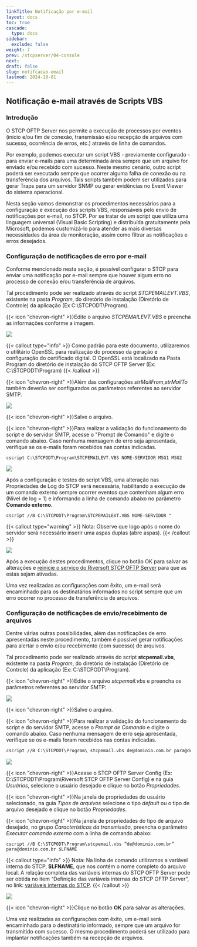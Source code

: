 ```yaml
---
linkTitle: Notificação por e-mail
layout: docs
toc: true
cascade:
  type: docs
sidebar:
  exclude: false
weight: 7
prev: /stcpserver/04-console
next: 
draft: false
slug: notifcacao-email
lastmod: 2024-10-01
---
```


## Notificação e-mail através de Scripts VBS

### Introdução

O STCP OFTP Server nos permite a execução de processos por eventos (início e/ou fim de conexão, transmissão e/ou recepção de arquivos com sucesso, ocorrência de erros, etc.) através de linha de comandos.

Por exemplo, podemos executar um script VBS - previamente configurado - para enviar e-mails para uma determinada área sempre que um arquivo for enviado e/ou recebido com sucesso. Neste mesmo cenário, outro script poderá ser executado sempre que ocorrer alguma falha de conexão ou na transferência dos arquivos. Tais scripts também podem ser utilizados para gerar Traps para um servidor SNMP ou gerar evidências no Event Viewer do sistema operacional.

Nesta seção vamos demonstrar os procedimentos necessários para a configuração e execução dos scripts VBS, responsáveis pelo envio de notificações por e-mail, no STCP. Por se tratar de um script que utiliza uma linguagem universal (Visual Basic Scripting) e distribuída gratuitamente pela Microsoft, podemos customizá-lo para atender as mais diversas necessidades da área de monitoração, assim como filtrar as notificações e erros desejados.

### Configuração de notificações de erro por e-mail

Conforme mencionado nesta seção, é possível configurar o STCP para enviar uma notificação por e-mail sempre que houver algum erro no processo de conexão e/ou transferência de arquivos.

Tal procedimento pode ser realizado através do script _STCPEMAILEVT.VBS_, existente na pasta *Program*, do diretório de instalação (Diretório de Controle) da aplicação (Ex C:\STCPODT\Program).

{{< icon "chevron-right" >}}Edite o arquivo _STCPEMAILEVT.VBS_ e preencha as informações conforme a imagem.

![](img/email-01.png)

{{< callout type="info" >}}
Como padrão para este documento, utilizaremos o utilitário OpenSSL para realização do processo da geração e configuração do certificado digital. O OpenSSL está localizado na Pasta Program do diretório de instalação do STCP OFTP Server (Ex: C:\STCPODT\Program)
{{< /callout >}}


{{< icon "chevron-right" >}}Além das configurações _strMailFrom_,_strMailTo_ também deverão ser configurados os parâmetros referentes ao servidor SMTP.

![](img/email-02.png)

{{< icon "chevron-right" >}}Salve o arquivo.

{{< icon "chevron-right" >}}Para realizar a validação do funcionamento do script e do servidor SMTP, acesse o "Prompt de Comando" e digite o comando abaixo. Caso nenhuma mensagem de erro seja apresentada, verifique se os e-mails foram recebidos nas contas indicadas.

```
cscript C:\STCPODT\Program\STCPEMAILEVT.VBS NOME-SERVIDOR MSG1 MSG2
```
![](img/email-03.png)

Após a configuração e testes do script VBS, uma alteração nas Propriedades de Log do STCP será necessária, habilitando a execução de um comando externo sempre ocorrer eventos que contenham algum erro (Nível de log = 1) e informando a linha de comando abaixo no parâmetro **Comando externo**.

```vb.net
cscript //B C:\STCPODT\Program\STCPEMAILEVT.VBS NOME-SERVIDOR "
```

{{< callout type="warning" >}}
Nota: Observe que logo após o nome do servidor será necessário inserir uma aspas duplas (abre aspas).
{{< /callout >}}

![](img/email-04.png)

Após a execução destes procedimentos, clique no botão OK para salvar as alterações e [reinicie o serviço do Riversoft STCP OFTP Server](/stcpserver/03-util/#serviço-do-stcp-oftp-server) para que as estas sejam ativadas.

Uma vez realizadas as configurações com êxito, um e-mail será encaminhado para os destinatários informados no script sempre que um erro ocorrer no processo de transferência de arquivos.

### Configuração de notificações de envio/recebimento de arquivos

Dentre várias outras possibilidades, além das notificações de erro apresentadas neste procedimento, também é possível gerar notificações para alertar o envio e/ou recebimento (com sucesso) de arquivos.

Tal procedimento pode ser realizado através do script **stcpemail.vbs**, existente na pasta *Program*, do diretório de instalação (Diretório de Controle) da aplicação (Ex: C:\STCPODT\Program).

{{< icon "chevron-right" >}}Edite o arquivo *stcpemail.vbs* e preencha os parâmetros referentes ao servidor SMTP:

![](img/email-05.png)

{{< icon "chevron-right" >}}Salve o arquivo.

{{< icon "chevron-right" >}}Para realizar a validação do funcionamento do script e do servidor SMTP, acesse o *Prompt de Comando* e digite o comando abaixo. Caso nenhuma mensagem de erro seja apresentada, verifique se os e-mails foram recebidos nas contas indicadas.

```vb
cscript //B C:\STCPODT\Program\ stcpemail.vbs de@dominio.com.br para@dominio.com.br nome-arquivo-teste
```
![](img/email-06.png)

{{< icon "chevron-right" >}}Acesse o STCP OFTP Server Config (Ex: D:\STCPODT\Program\Riversoft STCP OFTP Server Config) e na guia *Usuários*, selecione o usuário desejado e clique no botão *Propriedades*.

{{< icon "chevron-right" >}}Na janela de propriedades do usuário selecionado, na guia *Tipos de arquivos* selecione o tipo *default* ou o tipo de arquivo desejado e clique no botão *Propriedades*.

{{< icon "chevron-right" >}}Na janela de propriedades do tipo de arquivo desejado, no grupo *Características da transmissão*, preencha o parâmetro *Executar comando externo* com a linha de comando abaixo:

```
cscript //B C:\STCPODT\Program\stcpemail.vbs “de@dominio.com.br” para@dominio.com.br $LFNAME
```

{{< callout type="info" >}}
Nota: Na linha de comando utilizamos a variável interna do STCP, **$LFNAME**, que nos contém o nome completo do arquivo local. A relação completa das variáveis internas do STCP OFTP Server pode ser obtida no item “Definição das variáveis internas do STCP OFTP Server”, no link: [variáveis internas do STCP](/utils/variables/).
{{< /callout >}}

![](img/email-07.png)

{{< icon "chevron-right" >}}Clique no botão **OK** para salvar as alterações.

Uma vez realizadas as configurações com êxito, um e-mail será encaminhado para o destinatário informado, sempre que um arquivo for transmitido com sucesso. O mesmo procedimento poderá ser utilizado para implantar notificações também na recepção de arquivos.